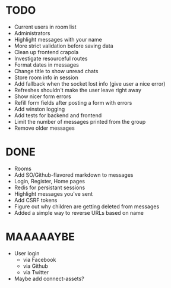 # TODO

* Current users in room list
* Administrators
* Highlight messages with your name
* More strict validation before saving data
* Clean up frontend crapola
* Investigate resourceful routes
* Format dates in messages
* Change title to show unread chats
* Store room info in session
* Add fallback when the socket lost info (give user a nice error)
* Refreshes shouldn't make the user leave right away
* Show nicer form errors
* Refill form fields after posting a form with errors
* Add winston logging
* Add tests for backend and frontend
* Limit the number of messages printed from the group
* Remove older messages

# DONE

* Rooms
* Add SO/Github-flavored markdown to messages
* Login, Register, Home pages
* Redis for persistant sessions
* Highlight messages you've sent
* Add CSRF tokens
* Figure out why children are getting deleted from messages
* Added a simple way to reverse URLs based on name

# MAAAAAYBE

* User login
	- via Facebook
	- via Github
	- via Twitter
* Maybe add connect-assets?

